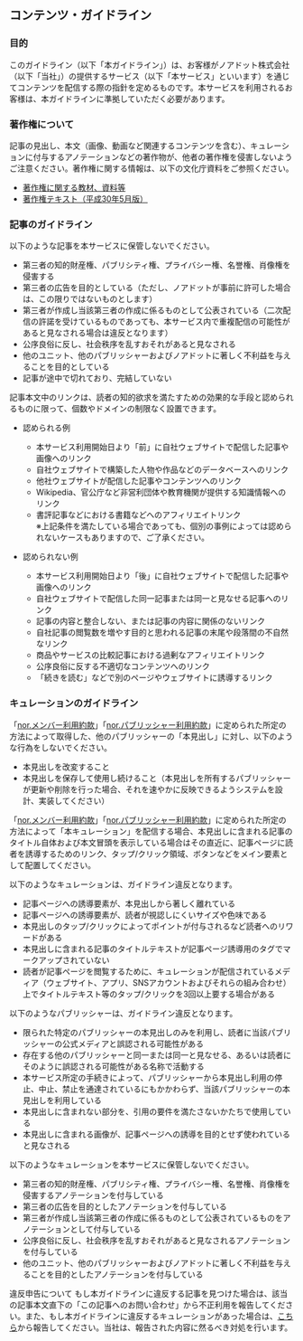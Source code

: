 ## コンテンツ・ガイドライン
### 目的
このガイドライン（以下「本ガイドライン」）は、お客様がノアドット株式会社（以下「当社」）の提供するサービス（以下「本サービス」といいます）を通じてコンテンツを配信する際の指針を定めるものです。本サービスを利用されるお客様は、本ガイドラインに準拠していただく必要があります。

### 著作権について
記事の見出し、本文（画像、動画など関連するコンテンツを含む）、キュレーションに付与するアノテーションなどの著作物が、他者の著作権を侵害しないようご注意ください。著作権に関する情報は、以下の文化庁資料をご参照ください。

- [著作権に関する教材、資料等](http://www.bunka.go.jp/seisaku/chosakuken/seidokaisetsu/kyozai.html)
- [著作権テキスト（平成30年5月版）](http://www.bunka.go.jp/seisaku/chosakuken/seidokaisetsu/pdf/r1392388_01.pdf)

### 記事のガイドライン
以下のような記事を本サービスに保管しないでください。
- 第三者の知的財産権、パブリシティ権、プライバシー権、名誉権、肖像権を侵害する
- 第三者の広告を目的としている（ただし、ノアドットが事前に許可した場合は、この限りではないものとします）
- 第三者が作成し当該第三者の作成に係るものとして公表されている（二次配信の許諾を受けているものであっても、本サービス内で重複配信の可能性があると見なされる場合は違反となります）
- 公序良俗に反し、社会秩序を乱すおそれがあると見なされる
- 他のユニット、他のパブリッシャーおよびノアドットに著しく不利益を与えることを目的としている
- 記事が途中で切れており、完結していない

記事本文中のリンクは、読者の知的欲求を満たすための効果的な手段と認められるものに限って、個数やドメインの制限なく設置できます。
- 認められる例
	- 本サービス利用開始日より「前」に自社ウェブサイトで配信した記事や画像へのリンク
	- 自社ウェブサイトで構築した人物や作品などのデータベースへのリンク
	- 他社ウェブサイトが配信した記事やコンテンツへのリンク
	- Wikipedia、官公庁など非営利団体や教育機関が提供する知識情報へのリンク
	- 書評記事などにおける書籍などへのアフィリエイトリンク  
	※上記条件を満たしている場合であっても、個別の事例によっては認められないケースもありますので、ご了承ください。

- 認められない例
	- 本サービス利用開始日より「後」に自社ウェブサイトで配信した記事や画像へのリンク
	- 自社ウェブサイトで配信した同一記事または同一と見なせる記事へのリンク
	- 記事の内容と整合しない、または記事の内容に関係のないリンク
	- 自社記事の閲覧数を増やす目的と思われる記事の末尾や段落間の不自然なリンク
	- 商品やサービスの比較記事における過剰なアフィリエイトリンク
	- 公序良俗に反する不適切なコンテンツへのリンク
	- 「続きを読む」などで別のページやウェブサイトに誘導するリンク

### キュレーションのガイドライン
「[nor.メンバー利用約款](https://github.com/nordot/otherthancode/blob/master/tou_members_ja.md)」「[nor.パブリッシャー利用約款](https://github.com/nordot/otherthancode/blob/master/tou_publishers_ja.md)」に定められた所定の方法によって取得した、他のパブリッシャーの「本見出し」に対し、以下のような行為をしないでください。

- 本見出しを改変すること
- 本見出しを保存して使用し続けること（本見出しを所有するパブリッシャーが更新や削除を行った場合、それを速やかに反映できるようシステムを設計、実装してください）

「[nor.メンバー利用約款](https://github.com/nordot/otherthancode/blob/master/tou_members_ja.md)」「[nor.パブリッシャー利用約款](https://github.com/nordot/otherthancode/blob/master/tou_publishers_ja.md)」に定められた所定の方法によって「本キュレーション」を配信する場合、本見出しに含まれる記事のタイトル自体および本文冒頭を表示している場合はその直近に、記事ページに読者を誘導するためのリンク、タップ/クリック領域、ボタンなどをメイン要素として配置してください。

以下のようなキュレーションは、ガイドライン違反となります。
- 記事ページへの誘導要素が、本見出しから著しく離れている
- 記事ページへの誘導要素が、読者が視認しにくいサイズや色味である
- 本見出しのタップ/クリックによってポイントが付与されるなど読者へのリワードがある
- 本見出しに含まれる記事のタイトルテキストが記事ページ誘導用の<a>タグでマークアップされていない
- 読者が記事ページを閲覧するために、キュレーションが配信されているメディア（ウェブサイト、アプリ、SNSアカウントおよびそれらの組み合わせ）上でタイトルテキスト等のタップ/クリックを3回以上要する場合がある

以下のようなパブリッシャーは、ガイドライン違反となります。
- 限られた特定のパブリッシャーの本見出しのみを利用し、読者に当該パブリッシャーの公式メディアと誤認される可能性がある
- 存在する他のパブリッシャーと同一または同一と見なせる、あるいは読者にそのように誤認される可能性がある名称で活動する
- 本サービス所定の手続きによって、パブリッシャーから本見出し利用の停止、中止、禁止を通達されているにもかかわらず、当該パブリッシャーの本見出しを利用している
- 本見出しに含まれない部分を、引用の要件を満たさないかたちで使用している
- 本見出しに含まれる画像が、記事ページへの誘導を目的とせず使われていると見なされる

以下のようなキュレーションを本サービスに保管しないでください。
- 第三者の知的財産権、パブリシティ権、プライバシー権、名誉権、肖像権を侵害するアノテーションを付与している
- 第三者の広告を目的としたアノテーションを付与している
- 第三者が作成し当該第三者の作成に係るものとして公表されているものをアノテーションとして付与している
- 公序良俗に反し、社会秩序を乱すおそれがあると見なされるアノテーションを付与している
- 他のユニット、他のパブリッシャーおよびノアドットに著しく不利益を与えることを目的としたアノテーションを付与している

違反申告について
もし本ガイドラインに違反する記事を見つけた場合は、該当の記事本文直下の「この記事へのお問い合わせ」から不正利用を報告してください。また、もし本ガイドラインに違反するキュレーションがあった場合は、[こちら](https://cms.nordot.jp/inquiry/corp?topic=report)から報告してください。当社は、報告された内容に然るべき対処を行います。
